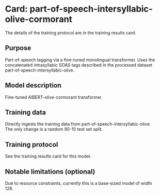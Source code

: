 # Card: part-of-speech-intersyllabic-olive-cormorant

The details of the training protocol are in the training results card.

## Purpose

Part-of-speech tagging via a fine-tuned monolingual transformer. Uses the concatenated intrasyllabic SOAS tags described in the processed dataset part-of-speech-intersyllabic-olive.

## Model description

Fine-tuned AlBERT-olive-cormorant transformer.

## Training data

Directly ingests the training data from part-of-speech-intersyllabic-olive. The only change is a random 90-10 test set split.

## Training protocol

See the training results card for this model.

## Notable limitations (optional)

Due to resource constraints, currently this is a base-sized model of width 128.
